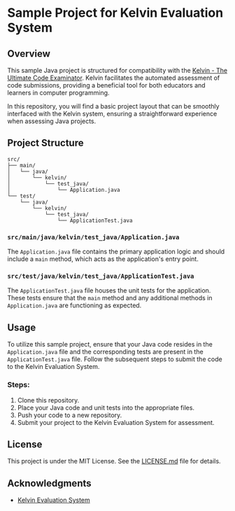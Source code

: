 # Sample Project for Kelvin Evaluation System

## Overview

This sample Java project is structured for compatibility with the [Kelvin - The Ultimate Code Examinator](https://github.com/mrlvsb/kelvin). Kelvin facilitates the automated assessment of code submissions, providing a beneficial tool for both educators and learners in computer programming.

In this repository, you will find a basic project layout that can be smoothly interfaced with the Kelvin system, ensuring a straightforward experience when assessing Java projects.

## Project Structure

```
src/
├── main/
│   └── java/
│       └── kelvin/
│           └── test_java/
│               └── Application.java
└── test/
    └── java/
        └── kelvin/
            └── test_java/
                └── ApplicationTest.java
```

### `src/main/java/kelvin/test_java/Application.java`

The `Application.java` file contains the primary application logic and should include a `main` method, which acts as the application's entry point.

### `src/test/java/kelvin/test_java/ApplicationTest.java`

The `ApplicationTest.java` file houses the unit tests for the application. These tests ensure that the `main` method and any additional methods in `Application.java` are functioning as expected.

## Usage

To utilize this sample project, ensure that your Java code resides in the `Application.java` file and the corresponding tests are present in the `ApplicationTest.java` file. Follow the subsequent steps to submit the code to the Kelvin Evaluation System.

### Steps:

1. Clone this repository.
2. Place your Java code and unit tests into the appropriate files.
3. Push your code to a new repository.
4. Submit your project to the Kelvin Evaluation System for assessment.

## License

This project is under the MIT License. See the [LICENSE.md](LICENSE.md) file for details.

## Acknowledgments

- [Kelvin Evaluation System](https://github.com/mrlvsb/kelvin)
